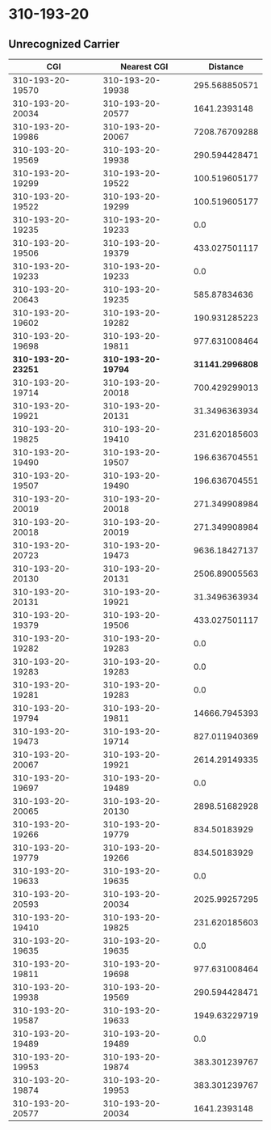 # 310-193-20
## Unrecognized Carrier


| CGI | Nearest CGI | Distance |
|-----|-------------|----------|
| 310-193-20-19570 | 310-193-20-19938 | 295.568850571 |
| 310-193-20-20034 | 310-193-20-20577 | 1641.2393148 |
| 310-193-20-19986 | 310-193-20-20067 | 7208.76709288 |
| 310-193-20-19569 | 310-193-20-19938 | 290.594428471 |
| 310-193-20-19299 | 310-193-20-19522 | 100.519605177 |
| 310-193-20-19522 | 310-193-20-19299 | 100.519605177 |
| 310-193-20-19235 | 310-193-20-19233 | 0.0 |
| 310-193-20-19506 | 310-193-20-19379 | 433.027501117 |
| 310-193-20-19233 | 310-193-20-19233 | 0.0 |
| 310-193-20-20643 | 310-193-20-19235 | 585.87834636 |
| 310-193-20-19602 | 310-193-20-19282 | 190.931285223 |
| 310-193-20-19698 | 310-193-20-19811 | 977.631008464 |
| **310-193-20-23251** | **310-193-20-19794** | **31141.2996808** |
| 310-193-20-19714 | 310-193-20-20018 | 700.429299013 |
| 310-193-20-19921 | 310-193-20-20131 | 31.3496363934 |
| 310-193-20-19825 | 310-193-20-19410 | 231.620185603 |
| 310-193-20-19490 | 310-193-20-19507 | 196.636704551 |
| 310-193-20-19507 | 310-193-20-19490 | 196.636704551 |
| 310-193-20-20019 | 310-193-20-20018 | 271.349908984 |
| 310-193-20-20018 | 310-193-20-20019 | 271.349908984 |
| 310-193-20-20723 | 310-193-20-19473 | 9636.18427137 |
| 310-193-20-20130 | 310-193-20-20131 | 2506.89005563 |
| 310-193-20-20131 | 310-193-20-19921 | 31.3496363934 |
| 310-193-20-19379 | 310-193-20-19506 | 433.027501117 |
| 310-193-20-19282 | 310-193-20-19283 | 0.0 |
| 310-193-20-19283 | 310-193-20-19283 | 0.0 |
| 310-193-20-19281 | 310-193-20-19283 | 0.0 |
| 310-193-20-19794 | 310-193-20-19811 | 14666.7945393 |
| 310-193-20-19473 | 310-193-20-19714 | 827.011940369 |
| 310-193-20-20067 | 310-193-20-19921 | 2614.29149335 |
| 310-193-20-19697 | 310-193-20-19489 | 0.0 |
| 310-193-20-20065 | 310-193-20-20130 | 2898.51682928 |
| 310-193-20-19266 | 310-193-20-19779 | 834.50183929 |
| 310-193-20-19779 | 310-193-20-19266 | 834.50183929 |
| 310-193-20-19633 | 310-193-20-19635 | 0.0 |
| 310-193-20-20593 | 310-193-20-20034 | 2025.99257295 |
| 310-193-20-19410 | 310-193-20-19825 | 231.620185603 |
| 310-193-20-19635 | 310-193-20-19635 | 0.0 |
| 310-193-20-19811 | 310-193-20-19698 | 977.631008464 |
| 310-193-20-19938 | 310-193-20-19569 | 290.594428471 |
| 310-193-20-19587 | 310-193-20-19633 | 1949.63229719 |
| 310-193-20-19489 | 310-193-20-19489 | 0.0 |
| 310-193-20-19953 | 310-193-20-19874 | 383.301239767 |
| 310-193-20-19874 | 310-193-20-19953 | 383.301239767 |
| 310-193-20-20577 | 310-193-20-20034 | 1641.2393148 |
